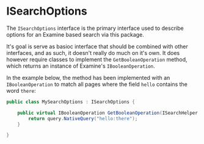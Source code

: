 # ISearchOptions

The `ISearchOptions` interface is the primary interface used to describe options for an Examine based search via this package.

It's goal is serve as basioc interface that should be combined with other interfaces, and as such, it doesn't really do much on it's own. It does however require classes to implement the `GetBooleanOperation` method, which returns an instance of Examine's `IBooleanOperation`.

In the example below, the method has been implemented with an `IBooleanOperation` to match all pages where the field `hello` contains the word `there`:

```csharp
public class MySearchOptions : ISearchOptions {

    public virtual IBooleanOperation GetBooleanOperation(ISearchHelper searchHelper, ISearcher searcher, IQuery query) {
        return query.NativeQuery("hello:there");
    }   

}